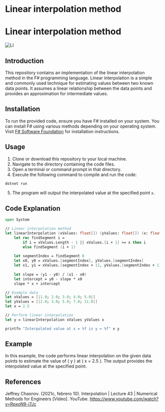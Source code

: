 # Linear interpolation method

# Linear interpolation method

![LI](https://upload.wikimedia.org/wikipedia/commons/thumb/d/dd/LinearInterpolation.svg/300px-LinearInterpolation.svg.png)

## Introduction
This repository contains an implementation of the linear interpolation method in the F# programming language. Linear interpolation is a simple and commonly used technique for estimating values between two known data points. It assumes a linear relationship between the data points and provides an approximation for intermediate values.

## Installation
To run the provided code, ensure you have F# installed on your system. You can install F# using various methods depending on your operating system. Visit [F# Software Foundation](https://fsharp.org/use/) for installation instructions.

## Usage
1. Clone or download this repository to your local machine.
2. Navigate to the directory containing the code files.
3. Open a terminal or command prompt in that directory.
4. Execute the following command to compile and run the code:

```bash
dotnet run
```

5. The program will output the interpolated value at the specified point `x`.

## Code Explanation
```fsharp
open System

// Linear interpolation method
let linearInterpolation (xValues: float[]) (yValues: float[]) (x: float) =
    let rec findSegment i =
        if i = xValues.Length - 1 || xValues.[i + 1] >= x then i
        else findSegment (i + 1)
    
    let segmentIndex = findSegment 0
    let x0, y0 = xValues.[segmentIndex], yValues.[segmentIndex]
    let x1, y1 = xValues.[segmentIndex + 1], yValues.[segmentIndex + 1]
    
    let slope = (y1 - y0) / (x1 - x0)
    let intercept = y0 - slope * x0
    slope * x + intercept

// Example data
let xValues = [|1.0; 2.0; 3.0; 4.0; 5.0|]
let yValues = [|2.0; 3.0; 5.0; 7.0; 11.0|]
let x = 2.5

// Perform linear interpolation
let y = linearInterpolation xValues yValues x

printfn "Interpolated value at x = %f is y = %f" x y
```

## Example

In this example, the code performs linear interpolation on the given data points to estimate the value of \( y \) at \( x = 2.5 \). The output provides the interpolated value at the specified point.

## References

Jeffrey Chasnov. (2021c, febrero 10). Interpolation | Lecture 43 | Numerical Methods for Engineers [Video]. YouTube. https://www.youtube.com/watch?v=RpxoN9-i7Jc